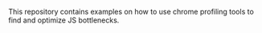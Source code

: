 This repository contains examples on how to use chrome profiling tools to find and optimize JS bottlenecks.
